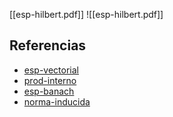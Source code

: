 [[esp-hilbert.pdf]]
![[esp-hilbert.pdf]]

## Referencias
- [esp-vectorial](./esp-vectorial.md)
- [prod-interno](./prod-interno.md)
- [esp-banach](./esp-banach.md)
- [norma-inducida](./norma-inducida.md)

